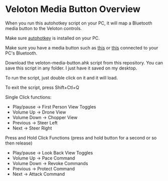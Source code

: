 # Veloton Media Button Overview

When you run this autohotkey script on your PC, it will map a Bluetooth media button to the Veloton controls. 

Make sure [autohotkey](https://www.autohotkey.com/) is installed on your PC. 

Make sure you have a media button such as [this](https://www.amazon.com/gp/aw/d/B00RM75NL0?psc=1&ref=ppx_pop_mob_b_asin_title) or [this](https://www.amazon.com/gp/aw/d/B08GCSZ26W?psc=1&ref=ppx_pop_mob_b_asin_title) connected to your PC's Bluetooth. 

Download the veloton-media-button.ahk script from this repository. You can save this script in any folder. I just have it saved on my desktop. 

To run the script, just double click on it and it will load. 

To exit the script, press Shift+Ctl+Q

Single Click functions:

  - Play/pause -> First Person View Toggles
  - Volume Up -> Drone View
  - Volume Down -> Chopper View
  - Previous -> Steer Left
  - Next -> Steer Right

Press and Hold Click Functions (press and hold button for a second or so then release)

  - Play/pause -> Look Back View Toggles
  - Volume Up -> Pace Command
  - Volume Down -> Revoke Commands
  - Previous -> Protect Command
  - Next -> Attack Command
